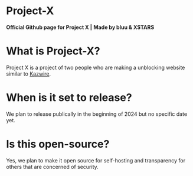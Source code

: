 # Project-X
**Official Github page for Project X |**
__Made by bluu & XSTARS__
# What is Project-X?
Project X is a project of two people who are making a unblocking website similar to [Kazwire](https://github.com/whos-evan/kazwire).
# When is it set to release?
We plan to release publically in the beginning of 2024 but no specific date yet.
# Is this open-source?
Yes, we plan to make it open source for self-hosting and transparency for others that are concerned of security.
